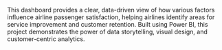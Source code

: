 This dashboard provides a clear, data-driven view of how various factors influence airline passenger satisfaction, helping airlines identify areas for service improvement and customer retention.
Built using Power BI, this project demonstrates the power of data storytelling, visual design, and customer-centric analytics.
